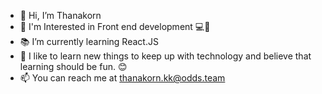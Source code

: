 - 👋 Hi, I’m Thanakorn
- 👀 I'm Interested in Front end development 💻📱
- 📚 I’m currently learning React.JS
- 🌱 I like to learn new things to keep up with technology and believe that learning should be fun. 😊
- 📫 You can reach me at thanakorn.kk@odds.team

<!---
gf-tnk/gf-tnk is a ✨ special ✨ repository because its `README.md` (this file) appears on your GitHub profile.
You can click the Preview link to take a look at your changes.
--->
